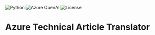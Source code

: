 ![Python](https://img.shields.io/badge/python-3.10-blue)
![Azure OpenAI](https://img.shields.io/badge/Azure-OpenAI-blueviolet)
![License](https://img.shields.io/badge/license-MIT-green)


# Azure Technical Article Translator

